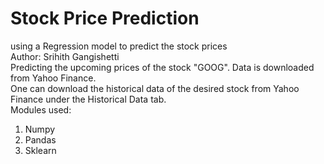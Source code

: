 # Stock Price Prediction
using a Regression model to predict the stock prices
</br>
Author: Srihith Gangishetti</br>
Predicting the upcoming prices of the stock "GOOG". Data is downloaded from Yahoo Finance.</br>
One can download the historical data of the desired stock from Yahoo Finance under the Historical Data tab.</br>
Modules used:</br>
1. Numpy
2. Pandas
3. Sklearn

